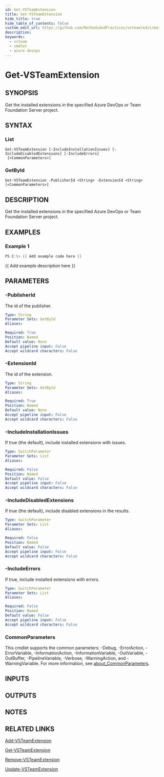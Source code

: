 ```yaml
---
id: Get-VSTeamExtension
title: Get-VSTeamExtension
hide_title: true
hide_table_of_contents: false
custom_edit_url: https://github.com/MethodsAndPractices/vsteam/edit/master/.docs/Get-VSTeamExtension.md
description: 
keywords:
  - vsteam
  - cmdlet
  - azure devops
---
```


# Get-VSTeamExtension

## SYNOPSIS
Get the installed extensions in the specified Azure DevOps or Team Foundation Server project.

## SYNTAX

### List
```
Get-VSTeamExtension [-IncludeInstallationIssues] [-IncludeDisabledExtensions] [-IncludeErrors]
 [<CommonParameters>]
```

### GetById
```
Get-VSTeamExtension -PublisherId <String> -ExtensionId <String> [<CommonParameters>]
```

## DESCRIPTION
Get the installed extensions in the specified Azure DevOps or Team Foundation Server project.

## EXAMPLES

### Example 1
```powershell
PS C:\> {{ Add example code here }}
```

{{ Add example description here }}

## PARAMETERS

### -PublisherId
The id of the publisher.

```yaml
Type: String
Parameter Sets: GetById
Aliases:

Required: True
Position: Named
Default value: None
Accept pipeline input: False
Accept wildcard characters: False
```

### -ExtensionId
The id of the extension.

```yaml
Type: String
Parameter Sets: GetById
Aliases:

Required: True
Position: Named
Default value: None
Accept pipeline input: False
Accept wildcard characters: False
```

### -IncludeInstallationIssues
If true (the default), include installed extensions with issues.

```yaml
Type: SwitchParameter
Parameter Sets: List
Aliases:

Required: False
Position: Named
Default value: False
Accept pipeline input: False
Accept wildcard characters: False
```

### -IncludeDisabledExtensions
If true (the default), include disabled extensions in the results.

```yaml
Type: SwitchParameter
Parameter Sets: List
Aliases:

Required: False
Position: Named
Default value: False
Accept pipeline input: False
Accept wildcard characters: False
```

### -IncludeErrors
If true, include installed extensions with errors.

```yaml
Type: SwitchParameter
Parameter Sets: List
Aliases:

Required: False
Position: Named
Default value: False
Accept pipeline input: False
Accept wildcard characters: False
```

### CommonParameters
This cmdlet supports the common parameters: -Debug, -ErrorAction, -ErrorVariable, -InformationAction, -InformationVariable, -OutVariable, -OutBuffer, -PipelineVariable, -Verbose, -WarningAction, and -WarningVariable. For more information, see [about_CommonParameters](http://go.microsoft.com/fwlink/?LinkID=113216).

## INPUTS

## OUTPUTS

## NOTES

## RELATED LINKS

[Add-VSTeamExtension]()

[Get-VSTeamExtension]()

[Remove-VSTeamExtension]()

[Update-VSTeamExtension]()


